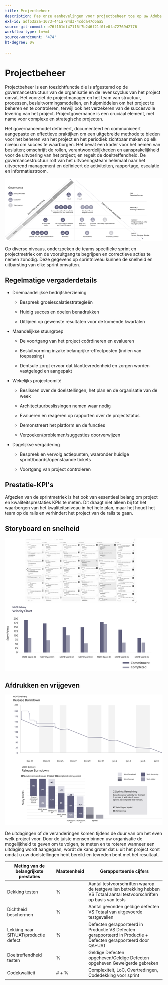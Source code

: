 ```yaml
---
title: Projectbeheer
description: Pas onze aanbevelingen voor projectbeheer toe op uw Adobe Commerce-implementatie.
exl-id: adf53a2a-1673-441a-84d3-4cdda47d6aa5
source-git-commit: e76f101df47116f7b246f21f0fe0fa72769d2776
workflow-type: tm+mt
source-wordcount: '474'
ht-degree: 0%

---
```


# Projectbeheer

Projectbeheer is een toezichtfunctie die is afgestemd op de governancestructuur van de organisatie en de levenscyclus van het project omvat. Het voorziet de projectmanager en het team van structuur, processen, besluitvormingsmodellen, en hulpmiddelen om het project te beheren en te controleren, terwijl ook het verzekeren van de succesvolle levering van het project. Projectgovernance is een cruciaal element, met name voor complexe en strategische projecten.

Het governancemodel definieert, documenteert en communiceert aangepaste en effectieve praktijken om een uitgebreide methode te bieden voor het beheren van het project en het periodiek zichtbaar maken op elk niveau om succes te waarborgen. Het bevat een kader voor het nemen van besluiten; omschrijft de rollen, verantwoordelijkheden en aansprakelijkheid voor de uitvoering van het project; en regelt de doeltreffendheid. De governancestructuur rolt van het uitvoeringsteam helemaal naar het uitvoerend management en definieert de activiteiten, rapportage, escalatie en informatiestroom.

![Infografisch projectbeheer](../../assets/playbooks/project-governance.svg)

Op diverse niveaus, onderzoeken de teams specifieke sprint en projectmetriek om de vooruitgang te begrijpen en correctieve acties te nemen zonodig. Deze gegevens op sprintniveau kunnen de snelheid en uitbarsting van elke sprint omvatten.

## Regelmatige vergaderdetails

- Driemaandelijkse bedrijfsherziening

   - Bespreek groeiescalatiestrategieën

   - Huidig succes en doelen benadrukken

   - Uitlijnen op gewenste resultaten voor de komende kwartalen

- Maandelijkse stuurgroep

   - De voortgang van het project coördineren en evalueren

   - Besluitvorming inzake belangrijke-effectposten (indien van toepassing)

   - Dentsule zorgt ervoor dat klanttevredenheid en zorgen worden vastgelegd en aangepakt

- Wekelijks projectcomité

   - Beslissen over de doelstellingen, het plan en de organisatie van de week

   - Architectuurbeslissingen nemen waar nodig

   - Evalueren en reageren op rapporten over de projectstatus

   - Demonstreert het platform en de functies

   - Verzoeken/problemen/suggesties doorverwijzen

- Dagelijkse vergadering

   - Bespreek en vervolg actiepunten, waaronder huidige sprint/boards/openstaande tickets

   - Voortgang van project controleren

## Prestatie-KPI&#39;s

Afgezien van de sprintmetriek is het ook van essentieel belang om project en kwaliteitsprestaties KPIs te meten. Dit draagt niet alleen bij tot het waarborgen van het kwaliteitsniveau in het hele plan, maar het houdt het team op de rails en verhindert het project van de rails te gaan.

## Storyboard en snelheid

![Voorbeeld Kanban-bord](../../assets/playbooks/kanban-board-chart.svg)

## Afdrukken en vrijgeven

![Voorbeeldsprint en uitvouwdiagram](../../assets/playbooks/sprint-release-burndown.svg)

De uitdagingen of de veranderingen komen tijdens de duur van om het even welk project voor. Door de juiste mensen binnen uw organisatie de mogelijkheid te geven om te volgen, te meten en te roteren wanneer een uitdaging wordt aangegaan, wordt de kans groter dat u uit het project komt omdat u uw doelstellingen hebt bereikt en tevreden bent met het resultaat.

<table>
<thead>
  <tr>
    <th>Meting van de belangrijkste prestaties</th>
    <th>Maateenheid</th>
    <th>Gerapporteerde cijfers</th>
  </tr>
</thead>
<tbody>
  <tr>
    <td>Dekking testen</td>
    <td>%</td>
    <td>Aantal testvoorschriften waarop de testgevallen betrekking hebben VS Totaal aantal testvoorschriften op basis van tests</td>
  </tr>
  <tr>
    <td>Dichtheid beschermen</td>
    <td>%</td>
    <td>Aantal gevonden geldige defecten VS Totaal van uitgevoerde testgevallen</td>
  </tr>
  <tr>
    <td>Lekking naar SIT/UAT/productie defect</td>
    <td>%</td>
    <td>Defecten gerapporteerd in Productie VS Defecten gerapporteerd in Productie + Defecten gerapporteerd door QA+UAT</td>
  </tr>
  <tr>
    <td>Doeltreffendheid testen</td>
    <td>%</td>
    <td>Geldige Defecten opgeheven/Geldige Defecten opgeheven Geweigerde gebreken</td>
  </tr>
  <tr>
    <td>Codekwaliteit</td>
    <td># + %</td>
    <td>Complexiteit, LoC, Overtredingen, Codedekking voor sprint</td>
  </tr>
</tbody>
</table>
